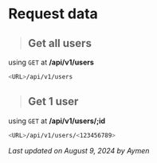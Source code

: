 # Request data

> ## Get all users

using `GET` at **/api/v1/users**

```bash
<URL>/api/v1/users
```

> ## Get 1 user

using `GET` at **/api/v1/users/;id**

```bash
<URL>/api/v1/users/<123456789>
```

_Last updated on August 9, 2024 by Aymen_
